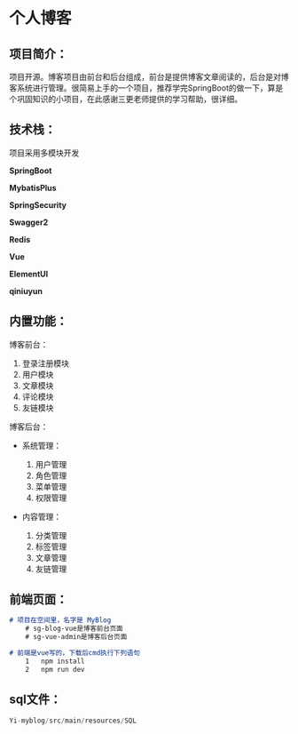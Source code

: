 # 									个人博客

## 项目简介：

​				项目开源。博客项目由前台和后台组成，前台是提供博客文章阅读的，后台是对博客系统进行管理。很简易上手的一个项目，推荐学完SpringBoot的做一下，算是个巩固知识的小项目，在此感谢三更老师提供的学习帮助，很详细。



## 技术栈：

项目采用多模块开发

**SpringBoot**

**MybatisPlus**

**SpringSecurity**

**Swagger2**

**Redis**

**Vue**

**ElementUI**

**qiniuyun**



## 内置功能：

博客前台：

1. 登录注册模块
2. 用户模块
3. 文章模块
4. 评论模块
5. 友链模块

博客后台：

- 系统管理：

	1. 用户管理
	2. 角色管理
	3. 菜单管理
	4. 权限管理

- 内容管理：

	1. 分类管理
	2. 标签管理
	3. 文章管理
	4. 友链管理



## 前端页面：



~~~markdown
# 项目在空间里，名字是 MyBlog
	# sg-blog-vue是博客前台页面
	# sg-vue-admin是博客后台页面

# 前端是vue写的，下载后cmd执行下列语句
	1	npm install
	2	npm run dev
~~~



## sql文件：

```java
Yi-myblog/src/main/resources/SQL
```

